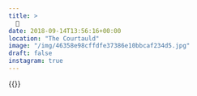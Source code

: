 ```yaml
---
title: >
  🐌
date: 2018-09-14T13:56:16+00:00
location: "The Courtauld"
image: "/img/46358e98cffdfe37386e10bbcaf234d5.jpg"
draft: false
instagram: true
---
```


{{<photo src="/img/46358e98cffdfe37386e10bbcaf234d5.jpg">}}
